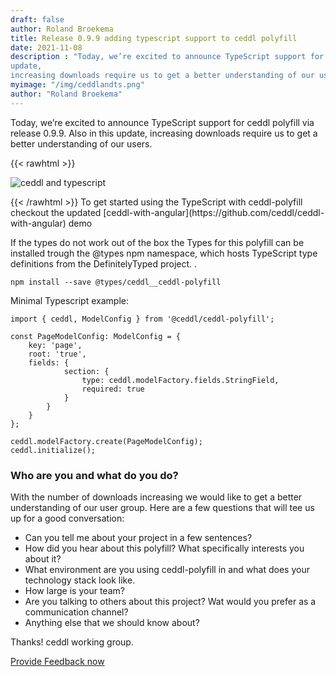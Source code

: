 ```yaml
---
draft: false
author: Roland Broekema
title: Release 0.9.9 adding typescript support to ceddl polyfill
date: 2021-11-08
description : "Today, we’re excited to announce TypeScript support for ceddl polyfill via release 0.9.9. Also in this
update,
increasing downloads require us to get a better understanding of our users."
myimage: "/img/ceddlandts.png"
author: "Roland Broekema"
---
```


Today, we’re excited to announce TypeScript support for ceddl polyfill via release 0.9.9. Also in this update,
increasing downloads require us to get a better understanding of our users.

{{< rawhtml >}}
<p><img src="/img/ceddlandts.png" alt="ceddl and typescript"></p>
{{< /rawhtml >}}
To get started using the TypeScript with ceddl-polyfill checkout the
updated [ceddl-with-angular](https://github.com/ceddl/ceddl-with-angular) demo

If the types do not work out of the box the Types for this polyfill can be installed trough the @types npm namespace,
which hosts TypeScript type definitions from the DefinitelyTyped project. .

```shell
npm install --save @types/ceddl__ceddl-polyfill
```

Minimal Typescript example:

```
import { ceddl, ModelConfig } from '@ceddl/ceddl-polyfill';

const PageModelConfig: ModelConfig = {
    key: 'page',
    root: 'true',
    fields: {
            section: {
                type: ceddl.modelFactory.fields.StringField,
                required: true
            }
        }
    }
};

ceddl.modelFactory.create(PageModelConfig);
ceddl.initialize();
```

### Who are you and what do you do?

With the number of downloads increasing we would like to get a better understanding of our user group. Here are a few
questions that will tee us up for a good conversation:

- Can you tell me about your project in a few sentences?
- How did you hear about this polyfill? What specifically interests you about it?
- What environment are you using ceddl-polyfill in and what does your technology stack look like.
- How large is your team?
- Are you talking to others about this project? Wat would you prefer as a communication channel?
- Anything else that we should know about?

Thanks! ceddl working group.

[Provide Feedback now](https://github.com/ceddl/ceddl-website-and-spec/issues/new?assignees=&labels=question&template=feedback.md&title=)
